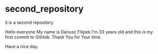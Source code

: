 # second_repository
it is a second repository

Hello everyone
My name is Dariusz Filipek
I'm 33 years old and this is my first commit to GitHub.
Thank You for Your time.

Have a nice day. 

